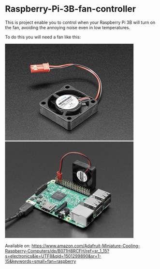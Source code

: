 # Raspberry-Pi-3B-fan-controller

This is project enable you to control when your Raspberry Pi 3B will turn on the fan, avoiding the annoying noise even in low temperatures.

To do this you will need a fan like this:

<img src="fan.png" width="425"/> <img src="fan-and-raspberry.png" width="425"/> 


Available on: https://www.amazon.com/Adafruit-Miniature-Cooling-Raspberry-Computers/dp/B071H8RCFH/ref=sr_1_15?s=electronics&ie=UTF8&qid=1501299890&sr=1-15&keywords=small+fan+raspberry
